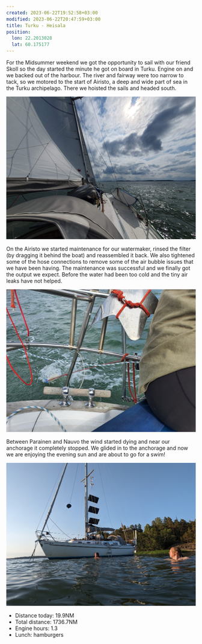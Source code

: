 ```yaml
---
created: 2023-06-22T19:52:58+03:00
modified: 2023-06-22T20:47:59+03:00
title: Turku - Heisala
position:
  lon: 22.2013028
  lat: 60.175177
---
```


For the Midsummer weekend we got the opportunity to sail with our friend Skoll so the day started the minute he got on board in Turku. Engine on and we backed out of the harbour. The river and fairway were too narrow to tack, so we motored to the start of Airisto, a deep and wide part of sea in the Turku archipelago. There we hoisted the sails and headed south. 

![Image](../2023/655cee8c6d831db1d6bca39b66fcd444.jpg) 

On the Airisto we started maintenance for our watermaker, rinsed the filter (by dragging it behind the boat) and reassembled it back. We also tightened some of the hose connections to remove some of the air bubble issues that we have been having. The maintenance was successful and we finally got the output we expect. Before the water had been too cold and the tiny air leaks have not helped. 

![Image](../2023/dbd3f7138f996f81dc2780d350b84af7.jpg) 

Between Parainen and Nauvo the wind started dying and near our anchorage it completely stopped. We glided in to the anchorage and now we are enjoying the evening sun and are about to go for a swim!

![Image](../2023/19f76250c9ede011d4e39b9737f3ec42.jpg) 

* Distance today: 19.9NM
* Total distance: 1736.7NM
* Engine hours: 1.3
* Lunch: hamburgers
